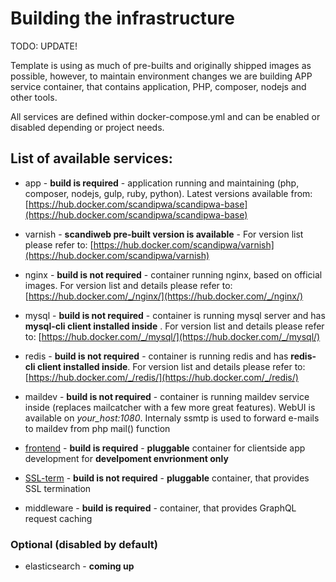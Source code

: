 # Building the infrastructure

TODO: UPDATE!

Template is using as much of pre-builts and originally shipped images as possible, however, to maintain environment changes we are building APP service container, that contains application, PHP, composer, nodejs and other tools.

All services are defined within docker-compose.yml and can be enabled or disabled depending or project needs.

## List of available services:
* app - **build is required** - application running and maintaining (php, composer, nodejs, gulp, ruby, python). Latest versions available from: [https://hub.docker.com/scandipwa/scandipwa-base](https://hub.docker.com/scandipwa/scandipwa-base)

* varnish - **scandiweb pre-built version is available** - For version list please refer to: [https://hub.docker.com/scandipwa/varnish](https://hub.docker.com/scandipwa/varnish)
* nginx - **build is not required** - container running nginx, based on official images. For version list and 
details please refer to: 
[https://hub.docker.com/_/nginx/](https://hub.docker.com/_/nginx/)
* mysql - **build is not required** - container is running mysql server and has **mysql-cli client installed inside**
. For version list and details please refer to: [https://hub.docker.com/_/mysql/](https://hub.docker.com/_/mysql/)
* redis - **build is not required** - container is running redis and has **redis-cli client installed inside**. For 
version list and details please refer to: [https://hub.docker.com/_/redis/](https://hub.docker.com/_/redis/)
* maildev - **build is not required** - container is running maildev service inside (replaces mailcatcher with a few 
more great features). WebUI is available on *your_host:1080*. Internaly ssmtp is used to forward e-mails to maildev from php mail() function
* [frontend](./F-Frontend-container.md) - **build is required** - **pluggable** container for clientside app 
development for **develpoment envrionment 
only** 
* [SSL-term](./G-SSL-container.md) - **build is not required** - **pluggable** container, that provides SSL termination
* middleware - **build is required** - container, that provides GraphQL request caching

### Optional (disabled by default)
* elasticsearch - **coming up**
